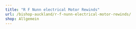 ```yaml
---
title: "R F Nunn electrical Motor Rewinds"
url: /bishop-auckland/r-f-nunn-electrical-motor-rewinds/
shop: Allgemein
---
```

